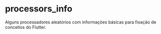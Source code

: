 # processors_info

Alguns processadores aleatórios com informações básicas para fixação de conceitos do Flutter.
